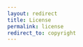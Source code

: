 ```yaml
---
layout: redirect
title: License
permalink: license
redirect_to: copyright
---
```


<!-- Redirect old permalink since 2022-05-28 -->
